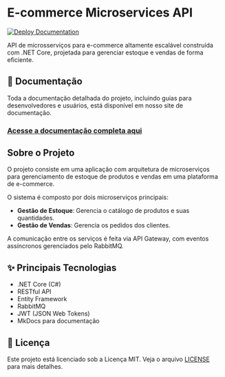 # E-commerce Microservices API

[![Deploy Documentation](https://github.com/heviane/ecommerce-microservices/actions/workflows/deploy-docs.yml/badge.svg)](https://github.com/heviane/ecommerce-microservices/actions/workflows/deploy-docs.yml)

API de microsserviços para e-commerce altamente escalável construída com .NET Core, projetada para gerenciar estoque e vendas de forma eficiente.

## 📖 Documentação

Toda a documentação detalhada do projeto, incluindo guias para desenvolvedores e usuários, está disponível em nosso site de documentação.

### **[Acesse a documentação completa aqui](https://heviane.github.io/ecommerce-microservices/)**

## Sobre o Projeto

O projeto consiste em uma aplicação com arquitetura de microserviços para gerenciamento de estoque de produtos e vendas em uma plataforma de e-commerce.

O sistema é composto por dois microserviços principais:

- **Gestão de Estoque**: Gerencia o catálogo de produtos e suas quantidades.
- **Gestão de Vendas**: Gerencia os pedidos dos clientes.

A comunicação entre os serviços é feita via API Gateway, com eventos assíncronos gerenciados pelo RabbitMQ.

## ✨ Principais Tecnologias

- .NET Core (C#)
- RESTful API
- Entity Framework
- RabbitMQ
- JWT (JSON Web Tokens)
- MkDocs para documentação

## 🥇 Licença

Este projeto está licenciado sob a Licença MIT. Veja o arquivo [LICENSE](./LICENSE) para mais detalhes.
